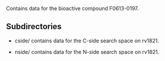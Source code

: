 Contains data for the bioactive compound F0613-0197.

## Subdirectories

- cside/ contains data for the C-side search space on rv1821.

- nside/ contains data for the N-side search space on rv1821.

